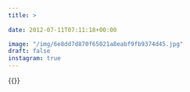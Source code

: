```yaml
---
title: >
  
date: 2012-07-11T07:11:18+00:00

image: "/img/6e8dd7d870f65021a8eabf9fb9374d45.jpg"
draft: false
instagram: true
---
```


{{<photo src="/img/6e8dd7d870f65021a8eabf9fb9374d45.jpg">}}
